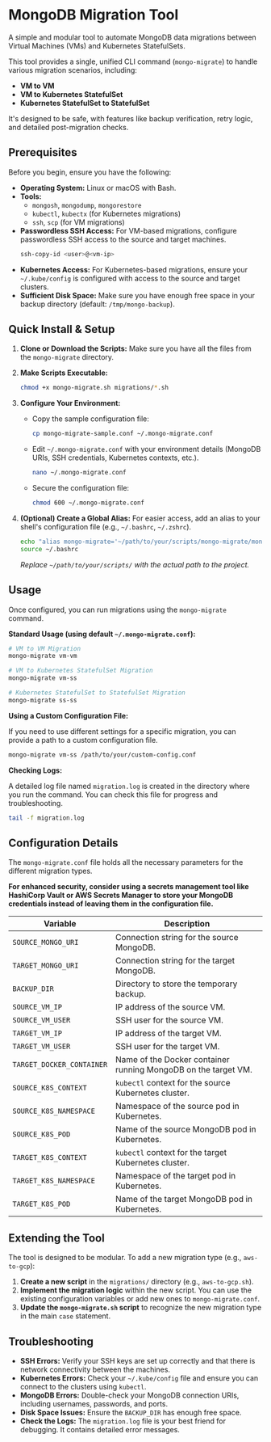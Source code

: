 # MongoDB Migration Tool

A simple and modular tool to automate MongoDB data migrations between Virtual Machines (VMs) and Kubernetes StatefulSets.

This tool provides a single, unified CLI command (`mongo-migrate`) to handle various migration scenarios, including:

*   **VM to VM**
*   **VM to Kubernetes StatefulSet**
*   **Kubernetes StatefulSet to StatefulSet**

It's designed to be safe, with features like backup verification, retry logic, and detailed post-migration checks.

## Prerequisites

Before you begin, ensure you have the following:

*   **Operating System:** Linux or macOS with Bash.
*   **Tools:**
    *   `mongosh`, `mongodump`, `mongorestore`
    *   `kubectl`, `kubectx` (for Kubernetes migrations)
    *   `ssh`, `scp` (for VM migrations)
*   **Passwordless SSH Access:** For VM-based migrations, configure passwordless SSH access to the source and target machines.
    ```bash
    ssh-copy-id <user>@<vm-ip>
    ```
*   **Kubernetes Access:** For Kubernetes-based migrations, ensure your `~/.kube/config` is configured with access to the source and target clusters.
*   **Sufficient Disk Space:** Make sure you have enough free space in your backup directory (default: `/tmp/mongo-backup`).

## Quick Install & Setup

1.  **Clone or Download the Scripts:**
    Make sure you have all the files from the `mongo-migrate` directory.

2.  **Make Scripts Executable:**
    ```bash
    chmod +x mongo-migrate.sh migrations/*.sh
    ```

3.  **Configure Your Environment:**
    *   Copy the sample configuration file:
        ```bash
        cp mongo-migrate-sample.conf ~/.mongo-migrate.conf
        ```
    *   Edit `~/.mongo-migrate.conf` with your environment details (MongoDB URIs, SSH credentials, Kubernetes contexts, etc.).
        ```bash
        nano ~/.mongo-migrate.conf
        ```
    *   Secure the configuration file:
        ```bash
        chmod 600 ~/.mongo-migrate.conf
        ```

4.  **(Optional) Create a Global Alias:**
    For easier access, add an alias to your shell's configuration file (e.g., `~/.bashrc`, `~/.zshrc`).
    ```bash
    echo "alias mongo-migrate='~/path/to/your/scripts/mongo-migrate/mongo-migrate.sh'" >> ~/.bashrc
    source ~/.bashrc
    ```
    *Replace `~/path/to/your/scripts/` with the actual path to the project.*

## Usage

Once configured, you can run migrations using the `mongo-migrate` command.

**Standard Usage (using default `~/.mongo-migrate.conf`):**

```bash
# VM to VM Migration
mongo-migrate vm-vm

# VM to Kubernetes StatefulSet Migration
mongo-migrate vm-ss

# Kubernetes StatefulSet to StatefulSet Migration
mongo-migrate ss-ss
```

**Using a Custom Configuration File:**

If you need to use different settings for a specific migration, you can provide a path to a custom configuration file.

```bash
mongo-migrate vm-ss /path/to/your/custom-config.conf
```

**Checking Logs:**

A detailed log file named `migration.log` is created in the directory where you run the command. You can check this file for progress and troubleshooting.

```bash
tail -f migration.log
```

## Configuration Details

The `mongo-migrate.conf` file holds all the necessary parameters for the different migration types.

**For enhanced security, consider using a secrets management tool like HashiCorp Vault or AWS Secrets Manager to store your MongoDB credentials instead of leaving them in the configuration file.**

| Variable                  | Description                                                              |
| ------------------------- | ------------------------------------------------------------------------ |
| `SOURCE_MONGO_URI`        | Connection string for the source MongoDB.                                |
| `TARGET_MONGO_URI`        | Connection string for the target MongoDB.                                |
| `BACKUP_DIR`              | Directory to store the temporary backup.                                 |
| `SOURCE_VM_IP`            | IP address of the source VM.                                             |
| `SOURCE_VM_USER`          | SSH user for the source VM.                                              |
| `TARGET_VM_IP`            | IP address of the target VM.                                             |
| `TARGET_VM_USER`          | SSH user for the target VM.                                              |
| `TARGET_DOCKER_CONTAINER` | Name of the Docker container running MongoDB on the target VM.           |
| `SOURCE_K8S_CONTEXT`      | `kubectl` context for the source Kubernetes cluster.                     |
| `SOURCE_K8S_NAMESPACE`    | Namespace of the source pod in Kubernetes.                               |
| `SOURCE_K8S_POD`          | Name of the source MongoDB pod in Kubernetes.                            |
| `TARGET_K8S_CONTEXT`      | `kubectl` context for the target Kubernetes cluster.                     |
| `TARGET_K8S_NAMESPACE`    | Namespace of the target pod in Kubernetes.                               |
| `TARGET_K8S_POD`          | Name of the target MongoDB pod in Kubernetes.                            |

## Extending the Tool

The tool is designed to be modular. To add a new migration type (e.g., `aws-to-gcp`):

1.  **Create a new script** in the `migrations/` directory (e.g., `aws-to-gcp.sh`).
2.  **Implement the migration logic** within the new script. You can use the existing configuration variables or add new ones to `mongo-migrate.conf`.
3.  **Update the `mongo-migrate.sh` script** to recognize the new migration type in the main `case` statement.

## Troubleshooting

*   **SSH Errors:** Verify your SSH keys are set up correctly and that there is network connectivity between the machines.
*   **Kubernetes Errors:** Check your `~/.kube/config` file and ensure you can connect to the clusters using `kubectl`.
*   **MongoDB Errors:** Double-check your MongoDB connection URIs, including usernames, passwords, and ports.
*   **Disk Space Issues:** Ensure the `BACKUP_DIR` has enough free space.
*   **Check the Logs:** The `migration.log` file is your best friend for debugging. It contains detailed error messages.